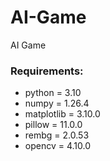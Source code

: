 # AI-Game
AI Game

### Requirements:
- python = 3.10
- numpy = 1.26.4
- matplotlib = 3.10.0
- pillow = 11.0.0
- rembg = 2.0.53
- opencv = 4.10.0